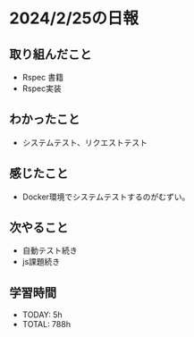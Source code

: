 # 2024/2/25の日報

## 取り組んだこと
- Rspec 書籍
- Rspec実装


## わかったこと
- システムテスト、リクエストテスト
## 感じたこと
- Docker環境でシステムテストするのがむずい。

## 次やること
- 自動テスト続き
- js課題続き


## 学習時間
- TODAY: 5h
- TOTAL: 788h
